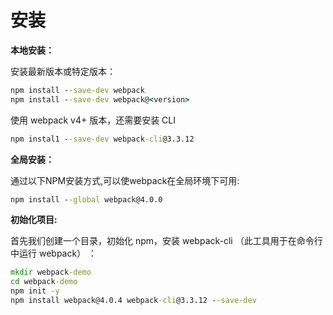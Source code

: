 # 安装

**本地安装：**

安装最新版本或特定版本：

```cmd
npm install --save-dev webpack
npm install --save-dev webpack@<version>
```

使用 webpack v4+ 版本，还需要安装 CLI

```cmd
npm instal1 --save-dev webpack-cli@3.3.12
```

**全局安装：**

通过以下NPM安装方式,可以使webpack在全局环境下可用:

```cmd
npm install --global webpack@4.0.0
```

**初始化项目:**

首先我们创建一个目录，初始化 npm，安装 webpack-cli （此工具用于在命令行中运行 webpack） ：

```cmd
mkdir webpack-demo
cd webpack-demo
npm init -y
npm install webpack@4.0.4 webpack-cli@3.3.12 --save-dev
```

